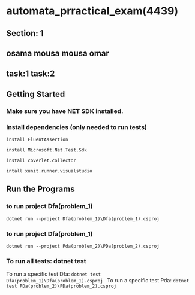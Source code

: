 # automata_prractical_exam(4439)
## Section: 1
## osama mousa mousa omar
## task:1       task:2

## Getting Started
### Make sure you have NET SDK installed. 

### Install dependencies (only needed to run tests) 

 
 ``` install FluentAssertion ```
 
``` install Microsoft.Net.Test.Sdk ```

``` install coverlet.collector ```

 ``` intall xunit.runner.visualstudio ```


## Run the Programs
### to run project Dfa(problem_1)
``` dotnet run --project Dfa(problem_1)\Dfa(problem_1).csproj  ```

### to run project Dfa(problem_1)

``` dotnet run --project Pda(problem_2)\PDa(problem_2).csproj ```

### To run all tests: dotnet test
To run a specific test Dfa: ```dotnet test Dfa(problem_1)\Dfa(problem_1).csproj ```
To run a specific test Pda: ``` dotnet test PDa(problem_2)\PDa(problem_2).csproj ```

